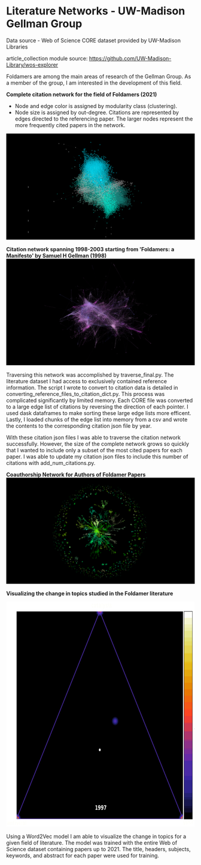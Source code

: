 # Literature Networks - UW-Madison Gellman Group

Data source - Web of Science CORE dataset provided by UW-Madison Libraries

article_collection module source: https://github.com/UW-Madison-Library/wos-explorer

Foldamers are among the main areas of research of the Gellman Group. As a member of the group, I am interested in the development of this field.

**Complete citation network for the field of Foldamers (2021)**
 - Node and edge color is assigned by modularity class (clustering).
 - Node size is assigned by out-degree. Citations are represented by edges directed to the referencing paper. The larger nodes represent the more frequently cited papers in the network.

![complete network](foldamers_CN_2021.png)

**Citation network spanning 1998-2003 starting from 'Foldamers: a Manifesto' by Samuel H Gellman (1998)**
![network](Manifesto_1998-2003_network.png)

Traversing this network was accomplished by traverse_final.py. The literature dataset I had access to exclusively contained reference information. The script I wrote to convert to citation data is detailed in converting_reference_files_to_citation_dict.py. This process was complicated significantly by limited memory. Each CORE file was  converted to a large edge list of citations by reversing the direction of each pointer. I used dask dataframes to make sorting these large edge lists more efficent. Lastly, I loaded chunks of the edge list into memory from a csv and wrote the contents to the corresponding citation json file by year. 

With these citation json files I was able to traverse the citation network successfully. However, the size of the complete network grows so quickly that I wanted to include only a subset of the most cited papers for each paper. I was able to update my citation json files to include this number of citations with add_num_citations.py.

**Coauthorship Network for Authors of Foldamer Papers**
![coauthor](foldamer_coauthor_network_green.png)

**Visualizing the change in topics studied in the Foldamer literature**
<p align="center"> <img src="topic_heatmap.gif" width="700" height="600" /> </p>
Using a Word2Vec model I am able to visualize the change in topics for a given field of literature. The model was trained with the entire Web of Science dataset containing papers up to 2021. The title, headers, subjects, keywords, and abstract for each paper were used for training. 

